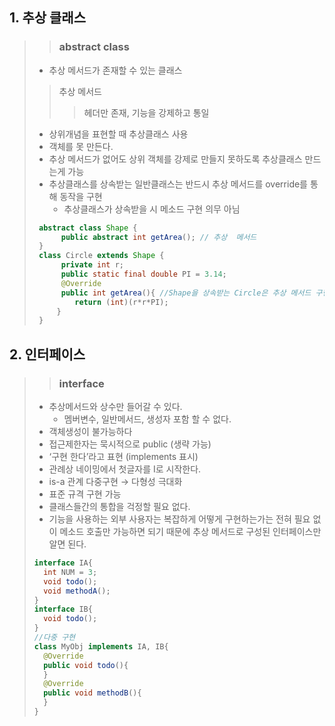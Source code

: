 
## 1. 추상 클래스
> > ### abstract class
> * 추상 메서드가 존재할 수 있는 클래스
> > 추상 메서드
> > > 헤더만 존재,
> > > 기능을 강제하고 통일
> * 상위개념을 표현할 때 추상클래스 사용
> * 객체를 못 만든다.
> * 추상 메서드가 없어도 상위 객체를 강제로 만들지 못하도록 추상클래스 만드는게 가능
> * 추상클래스를 상속받는 일반클래스는 반드시 추상 메서드를 override를 통해 동작을 구현
>   *  추상클래스가 상속받을 시 메소드 구현 의무 아님
>```java
>  abstract class Shape {
>	    public abstract int getArea(); // 추상  메서드
>  }
>  class Circle extends Shape {
>	    private int r;
>	    public static final double PI = 3.14;
>	    @Override
>	    public int getArea(){ //Shape을 상속받는 Circle은 추상 메서드 구현
>		   return (int)(r*r*PI);
>	   }
>  }
>```
## 2. 인터페이스
> > ### interface
> * 추상메서드와 상수만 들어갈 수 있다.
>   * 멤버변수, 일반메서드, 생성자 포함 할 수 없다.
> * 객체생성이 불가능하다
> * 접근제한자는 묵시적으로 public (생략 가능)
> * ‘구현 한다’라고 표현 (implements 표시)
> * 관례상 네이밍에서 첫글자를 I로 시작한다.
> * is-a 관계 다중구현 → 다형성 극대화
> * 표준 규격 구현 가능
> * 클래스들간의 통합을 걱정할 필요 없다.
> * 기능을 사용하는 외부 사용자는 복잡하게 어떻게 구현하는가는 전혀 필요 없이
>   메소드 호출만 가능하면 되기 때문에 추상 메서드로 구성된 인터페이스만 알면 된다.
>```java
>interface IA{
>  	int NUM = 3;
>  	void todo();
>  	void methodA();
>}
>interface IB{
>  	void todo();
>}
>//다중 구현
>class MyObj implements IA, IB{
> 	@Override
> 	public void todo(){
> 	}
> 	@Override
> 	public void methodB(){
> 	}
>}
>```
